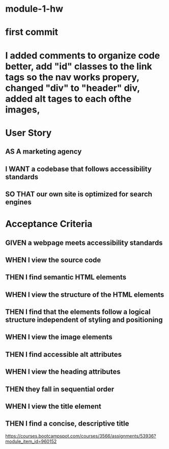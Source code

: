 # module-1-hw

# first commit

# I added comments to organize code better, add "id" classes to the <a> link tags so the nav works propery, changed "div" to "header" div, added alt tages to each ofthe images,

# User Story

## AS A marketing agency
## I WANT a codebase that follows accessibility standards
## SO THAT our own site is optimized for search engines


# Acceptance Criteria

## GIVEN a webpage meets accessibility standards
## WHEN I view the source code
## THEN I find semantic HTML elements
## WHEN I view the structure of the HTML elements
## THEN I find that the elements follow a logical structure independent of styling and positioning
## WHEN I view the image elements
## THEN I find accessible alt attributes
## WHEN I view the heading attributes
## THEN they fall in sequential order
## WHEN I view the title element
## THEN I find a concise, descriptive title

<!-- User Story and Acceptance Criteria Copied from module 1 Challenge -->
https://courses.bootcampspot.com/courses/3566/assignments/53936?module_item_id=960152

